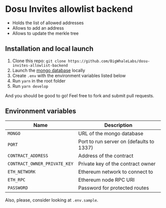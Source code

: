 # Dosu Invites allowlist backend

- Holds the list of allowed addresses
- Allows to add an address
- Allows to update the merkle tree

## Installation and local launch

1. Clone this repo: `git clone https://github.com/BigWhaleLabs/dosu-invites-allowlist-backend`
2. Launch the [mongo database](https://www.mongodb.com/) locally
3. Create `.env` with the environment variables listed below
4. Run `yarn` in the root folder
5. Run `yarn develop`

And you should be good to go! Feel free to fork and submit pull requests.

## Environment variables

| Name                         | Description                              |
| ---------------------------- | ---------------------------------------- |
| `MONGO`                      | URL of the mongo database                |
| `PORT`                       | Port to run server on (defaults to 1337) |
| `CONTRACT_ADDRESS`           | Address of the contract                  |
| `CONTRACT_OWNER_PRIVATE_KEY` | Private key of the contract owner        |
| `ETH_NETWORK`                | Ethereum network to connect to           |
| `ETH_RPC`                    | Ethereum node RPC URI                    |
| `PASSWORD`                   | Password for protected routes            |

Also, please, consider looking at `.env.sample`.
